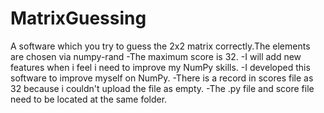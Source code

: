 # MatrixGuessing
A software which you try to guess the 2x2 matrix correctly.The elements are chosen via numpy-rand
-The maximum score is 32.
-I will add new features when i feel i need to improve my NumPy skills.
-I developed this software to improve myself on NumPy.
-There is a record in scores file as 32 because i couldn't upload the file as empty.
-The .py file and score file need to be located at the same folder.
